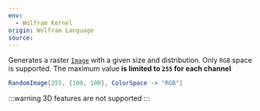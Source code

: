 ```yaml
---
env:
  - Wolfram Kernel
origin: Wolfram Language
source:
---
```

Generates a raster [`Image`](frontend/Reference/Image/Image.md) with a given size and distribution. Only `RGB` space is supported. The maximum value __is limited to `255` for each channel__

```mathematica
RandomImage[255, {100, 100}, ColorSpace -> "RGB"]
```

:::warning
3D features are not supported
:::